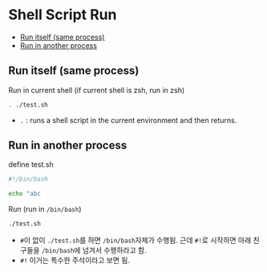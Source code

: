 # Shell Script Run

- [Run itself (same process)](#run-itself-same-process)
- [Run in another process](#run-in-another-process)

## Run itself (same process)

Run in current shell (if current shell is zsh, run in zsh)

```sh
. ./test.sh
```

- `.` : runs a shell script in the current environment and then returns.

## Run in another process

define test.sh

```sh
#!/bin/bash

echo "abc
```

Run (run in `/bin/bash`)

```sh
./test.sh
```

- `#`이 없이 `./test.sh`를 하면 `/bin/bash`자체가 수행됨. 근데 `#!`로 시작하면 아래 친구들을 `/bin/bash`에 넘겨서 수행하라고 함.
- `#!` 이거는 특수한 주석이라고 보면 됨.